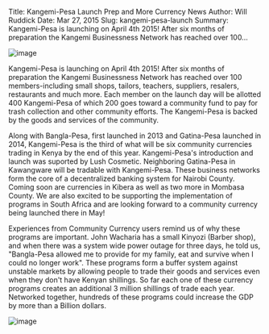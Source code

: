 Title: Kangemi-Pesa Launch Prep and More Currency News
Author: Will Ruddick
Date: Mar 27, 2015
Slug: kangemi-pesa-launch
Summary: Kangemi-Pesa is launching on April 4th 2015! After six months of
preparation the Kangemi Businessness Network has reached over
100...

![image](images/blog/kangemi-pesa-launch1.webp)

Kangemi-Pesa is launching on April 4th 2015! After six months of
preparation the Kangemi Businessness Network has reached over 100
members-including small shops, tailors, teachers, suppliers, resalers,
restaurants and much more. Each member on the launch day will be
allotted 400 Kangemi-Pesa of which 200 goes toward a community fund to
pay for trash collection and other community efforts. The Kangemi-Pesa
is backed by the goods and services of the community.

Along with Bangla-Pesa, first launched in 2013 and Gatina-Pesa launched
in 2014, Kangemi-Pesa is the third of what will be six community
currencies trading in Kenya by the end of this year. Kangemi-Pesa's
introduction and launch was suported by Lush Cosmetic. Neighboring
Gatina-Pesa in Kawangware will be tradable with Kangemi-Pesa. These
business networks form the core of a decentralized banking system for
Nairobi County. Coming soon are currencies in Kibera as well as two more
in Mombasa County. We are also excited to be supporting the
implementation of programs in South Africa and are looking forward to a
community currency being launched there in May!

Experiences from Community Currency users remind us of why these
programs are important. John Wacharia has a small Kinyozi (Barber shop),
and when there was a system wide power outage for three days, he told
us, "Bangla-Pesa allowed me to provide for my family, eat and survive
when I could no longer work". These programs form a buffer system
against unstable markets by allowing people to trade their goods and
services even when they don't have Kenyan shillings. So far each one of
these currency programs creates an additional 3 million shillings of
trade each year. Networked together, hundreds of these programs could
increase the GDP by more than a Billion dollars.

![image](images/blog/kangemi-pesa-launch53.webp)
